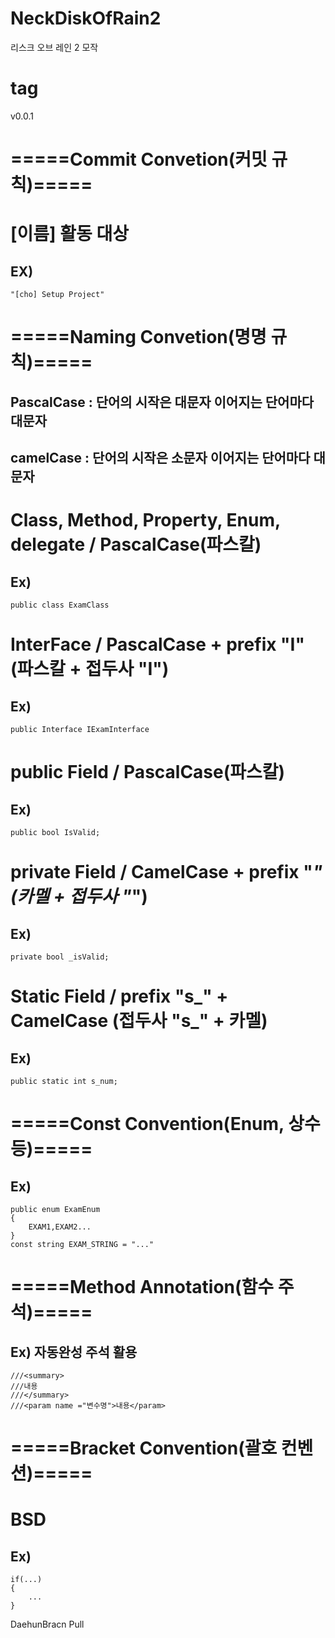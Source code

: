 # NeckDiskOfRain2
리스크 오브 레인 2 모작

# tag
v0.0.1

# =====Commit Convetion(커밋 규칙)=====
# [이름] 활동 대상
## EX)
```
"[cho] Setup Project"
```


# =====Naming Convetion(명명 규칙)=====

## PascalCase : 단어의 시작은 대문자 이어지는 단어마다 대문자
## camelCase : 단어의 시작은 소문자 이어지는 단어마다 대문자

# Class, Method, Property, Enum, delegate / PascalCase(파스칼)
##  Ex) 
```
public class ExamClass
```

# InterFace / PascalCase + prefix "I"(파스칼 + 접두사 "I")
##  Ex) 
```
public Interface IExamInterface
```

# public Field / PascalCase(파스칼)
## Ex) 
```
public bool IsValid;
```

# private Field / CamelCase + prefix "_" (카멜 + 접두사 "_")
## Ex) 
```
private bool _isValid;
```

# Static Field / prefix "s_" + CamelCase (접두사 "s_" + 카멜)
## Ex) 
```
public static int s_num;
```

# =====Const Convention(Enum, 상수 등)=====
## Ex)
```
public enum ExamEnum
{
    EXAM1,EXAM2...
}
const string EXAM_STRING = "..."
```

# =====Method Annotation(함수 주석)=====
## Ex) 자동완성 주석 활용
```
///<summary>
///내용
///</summary>
///<param name ="변수명">내용</param>
```

# =====Bracket Convention(괄호 컨벤션)=====
# BSD
## Ex)
```
if(...)
{
    ...
}
```

DaehunBracn Pull